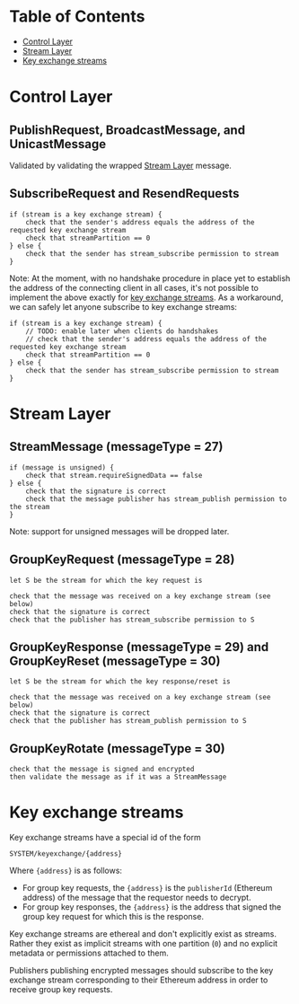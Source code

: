 # Table of Contents

- [Control Layer](#control-layer)
- [Stream Layer](#stream-layer)
- [Key exchange streams](#key-exchange-streams)

# Control Layer

## PublishRequest, BroadcastMessage, and UnicastMessage

Validated by validating the wrapped [Stream Layer](#stream-layer) message.

## SubscribeRequest and ResendRequests

```
if (stream is a key exchange stream) {
    check that the sender's address equals the address of the requested key exchange stream
    check that streamPartition == 0
} else {
    check that the sender has stream_subscribe permission to stream
}
```

Note: At the moment, with no handshake procedure in place yet to establish the address of the connecting client in all cases, it's not possible to implement the above exactly for [key exchange streams](#keyexchangestreams). As a workaround, we can safely let anyone subscribe to key exchange streams:

```
if (stream is a key exchange stream) {
    // TODO: enable later when clients do handshakes
    // check that the sender's address equals the address of the requested key exchange stream
    check that streamPartition == 0
} else {
    check that the sender has stream_subscribe permission to stream
}
```
# Stream Layer

## StreamMessage (messageType = 27)

```
if (message is unsigned) {
    check that stream.requireSignedData == false
} else {
    check that the signature is correct
    check that the message publisher has stream_publish permission to the stream
}
```

Note: support for unsigned messages will be dropped later.

## GroupKeyRequest (messageType = 28)

```
let S be the stream for which the key request is

check that the message was received on a key exchange stream (see below)
check that the signature is correct
check that the publisher has stream_subscribe permission to S
```

## GroupKeyResponse (messageType = 29) and GroupKeyReset (messageType = 30)

```
let S be the stream for which the key response/reset is

check that the message was received on a key exchange stream (see below)
check that the signature is correct
check that the publisher has stream_publish permission to S
```

## GroupKeyRotate (messageType = 30)

```
check that the message is signed and encrypted
then validate the message as if it was a StreamMessage
```

# Key exchange streams

Key exchange streams have a special id of the form

```
SYSTEM/keyexchange/{address}
```

Where `{address}` is as follows:

- For group key requests, the `{address}` is the `publisherId` (Ethereum address) of the message that the requestor needs to decrypt.
- For group key responses, the `{address}` is the address that signed the group key request for which this is the response.

Key exchange streams are ethereal and don't explicitly exist as streams. Rather they exist as implicit streams with one partition (`0`) and no explicit metadata or permissions attached to them.

Publishers publishing encrypted messages should subscribe to the key exchange stream corresponding to their Ethereum address in order to receive group key requests.
